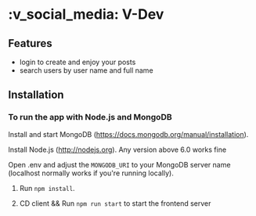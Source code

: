 # :v_social_media: V-Dev

## Features
* login to create and enjoy your posts
* search users by user name and full name

## Installation
### To run the app with Node.js and MongoDB

Install and start MongoDB (https://docs.mongodb.org/manual/installation).

Install Node.js (http://nodejs.org). Any version above 6.0 works fine

Open .env and adjust the `MONGODB_URI` to your MongoDB server name (localhost normally works if you're running locally).

1. Run `npm install`.

2. CD client && Run `npm run start` to start the frontend server